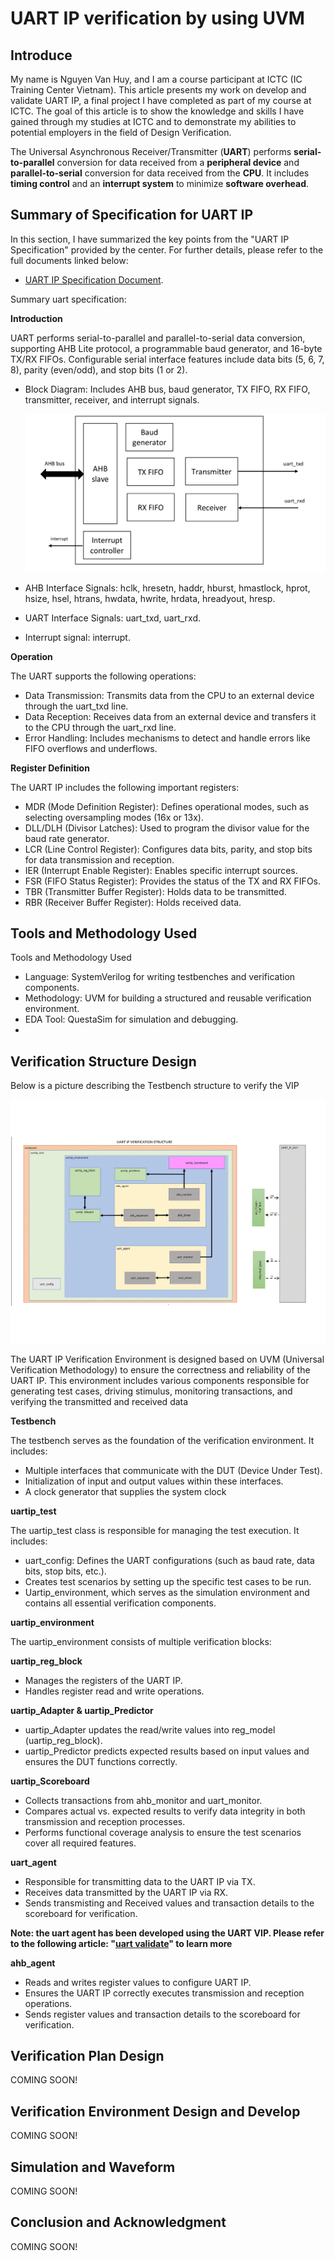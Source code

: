 # UART IP verification by using UVM
## Introduce
My name is Nguyen Van Huy, and I am a course participant at ICTC (IC Training Center Vietnam). This article presents my work on develop and validate UART IP, a final project I have completed as part of my course at ICTC. The goal of this article is to show the knowledge and skills I have gained through my studies at ICTC and to demonstrate my abilities to potential employers in the field of Design Verification.

The Universal Asynchronous Receiver/Transmitter (**UART**) performs **serial-to-parallel** conversion for data received from a **peripheral device** and **parallel-to-serial** conversion for data received from the **CPU**. It includes **timing control** and an **interrupt system** to minimize **software overhead**.

## Summary of Specification for UART IP
In this section, I have summarized the key points from the "UART IP Specification" provided by the center. For further details, please refer to the full documents linked below:
- [UART IP Specification Document](https://github.com/huynv1212/UartIP_Verification/blob/562d4d736ee47417cfaeda03a0063d142fdf87ad/UART%20IP%20Specification%20Version%202.0.pdf).
  
Summary uart specification:

**Introduction**

UART performs serial-to-parallel and parallel-to-serial data conversion, supporting AHB Lite protocol, a programmable baud generator, and 16-byte TX/RX FIFOs. Configurable serial interface features include data bits (5, 6, 7, 8), parity (even/odd), and stop bits (1 or 2).

- Block Diagram: Includes AHB bus, baud generator, TX FIFO, RX FIFO, transmitter, receiver, and interrupt signals.

  
  ![Testbench structure to verify the VIP](uartip_block.jpg)
- AHB Interface Signals: hclk, hresetn, haddr, hburst, hmastlock, hprot, hsize, hsel, htrans, hwdata, hwrite, hrdata, hreadyout, hresp.
- UART Interface Signals: uart_txd, uart_rxd.
- Interrupt signal: interrupt.

**Operation**

The UART supports the following operations:

- Data Transmission: Transmits data from the CPU to an external device through the uart_txd line.
- Data Reception: Receives data from an external device and transfers it to the CPU through the uart_rxd line.
- Error Handling: Includes mechanisms to detect and handle errors like FIFO overflows and underflows.
  
**Register Definition**

The UART IP includes the following important registers:

- MDR (Mode Definition Register): Defines operational modes, such as selecting oversampling modes (16x or 13x).
- DLL/DLH (Divisor Latches): Used to program the divisor value for the baud rate generator.
- LCR (Line Control Register): Configures data bits, parity, and stop bits for data transmission and reception.
- IER (Interrupt Enable Register): Enables specific interrupt sources.
- FSR (FIFO Status Register): Provides the status of the TX and RX FIFOs.
- TBR (Transmitter Buffer Register): Holds data to be transmitted.
- RBR (Receiver Buffer Register): Holds received data.

## Tools and Methodology Used
Tools and Methodology Used
- Language: SystemVerilog for writing testbenches and verification components.
- Methodology: UVM for building a structured and reusable verification environment.
- EDA Tool: QuestaSim for simulation and debugging.
- 
## Verification Structure Design
Below is a picture describing the Testbench structure to verify the VIP

![Testbench structure to verify the VIP](uartip_verification_structure-1.png)

The UART IP Verification Environment is designed based on UVM (Universal Verification Methodology) to ensure the correctness and reliability of the UART IP. This environment includes various components responsible for generating test cases, driving stimulus, monitoring transactions, and verifying the transmitted and received data

**Testbench**

The testbench serves as the foundation of the verification environment. It includes:

- Multiple interfaces that communicate with the DUT (Device Under Test).
- Initialization of input and output values within these interfaces.
- A clock generator that supplies the system clock

**uartip_test**

The uartip_test class is responsible for managing the test execution. It includes:

- uart_config: Defines the UART configurations (such as baud rate, data bits, stop bits, etc.).
- Creates test scenarios by setting up the specific test cases to be run.
- Uartip_environment, which serves as the simulation environment and contains all essential verification components.

**uartip_environment**

The uartip_environment consists of multiple verification blocks:

**uartip_reg_block**

- Manages the registers of the UART IP.
- Handles register read and write operations.

**uartip_Adapter & uartip_Predictor**

- uartip_Adapter updates the read/write values into reg_model (uartip_reg_block).
- uartip_Predictor predicts expected results based on input values and ensures the DUT functions correctly.

**uartip_Scoreboard**

- Collects transactions from ahb_monitor and uart_monitor.
- Compares actual vs. expected results to verify data integrity in both transmission and reception processes.
- Performs functional coverage analysis to ensure the test scenarios cover all required features.

**uart_agent**

- Responsible for transmitting data to the UART IP via TX.
- Receives data transmitted by the UART IP via RX.
- Sends transmisting and Received values and transaction details to the scoreboard for verification.
  
**Note: the uart agent has been developed using the UART VIP. Please refer to the following article: "[uart validate](https://github.com/huynv1212/UartVIP_Validate.git)" to learn more**

**ahb_agent**

- Reads and writes register values to configure UART IP.
- Ensures the UART IP correctly executes transmission and reception operations.
- Sends register values and transaction details to the scoreboard for verification.

## Verification Plan Design
COMING SOON!
## Verification Environment Design and Develop
COMING SOON!
## Simulation and Waveform
COMING SOON!
## Conclusion and Acknowledgment
COMING SOON!
